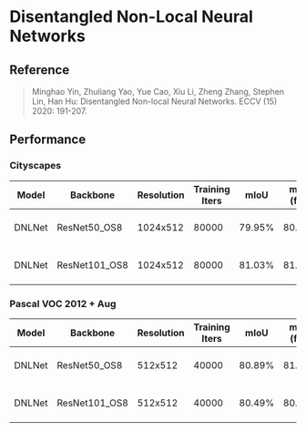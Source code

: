 # Disentangled Non-Local Neural Networks

## Reference

> Minghao Yin, Zhuliang Yao, Yue Cao, Xiu Li, Zheng Zhang, Stephen Lin, Han Hu:
Disentangled Non-local Neural Networks. ECCV (15) 2020: 191-207.

## Performance

### Cityscapes

| Model | Backbone | Resolution | Training Iters | mIoU | mIoU (flip) | mIoU (ms+flip) |Links |
|-|-|-|-|-|-|-|-|
|DNLNet|ResNet50_OS8|1024x512|80000|79.95%|80.43%|-|[model](https://paddleseg.bj.bcebos.com/dygraph/cityscapes/dnlnet_resnet50_os8_cityscapes_1024x512_80k/model.pdparams) \| [log](https://paddleseg.bj.bcebos.com/dygraph/cityscapes/dnlnet_resnet50_os8_cityscapes_1024x512_80k/train.log) \| [vdl](https://paddlepaddle.org.cn/paddle/visualdl/service/app?id=922cf0682c5e684507ab54a14ef12847)|
|DNLNet|ResNet101_OS8|1024x512|80000|81.03%|81.38%|-|[model](https://paddleseg.bj.bcebos.com/dygraph/cityscapes/dnlnet_resnet101_os8_cityscapes_1024x512_80k/model.pdparams) \| [log](https://paddleseg.bj.bcebos.com/dygraph/cityscapes/dnlnet_resnet101_os8_cityscapes_1024x512_80k/train.log) \| [vdl](https://paddlepaddle.org.cn/paddle/visualdl/service/app?id=3e0d13c4d9dbf4115bbba2abdc88122c)|

### Pascal VOC 2012 + Aug

| Model | Backbone | Resolution | Training Iters | mIoU | mIoU (flip) | mIoU (ms+flip) | Links |
|-|-|-|-|-|-|-|-|
|DNLNet|ResNet50_OS8|512x512|40000|80.89%|81.31%|81.78%|[model](https://paddleseg.bj.bcebos.com/dygraph/pascal_voc12/dnlnet_resnet50_os8_voc12aug_512x512_40k/model.pdparams) \| [log](https://paddleseg.bj.bcebos.com/dygraph/pascal_voc12/dnlnet_resnet50_os8_voc12aug_512x512_40k/train.log) \| [vdl](https://paddlepaddle.org.cn/paddle/visualdl/service/app?id=8877c77bef8b227af22c5eb3017138ce)|
|DNLNet|ResNet101_OS8|512x512|40000|80.49%|80.83%| 81.47%|[model](https://paddleseg.bj.bcebos.com/dygraph/pascal_voc12/dnlnet_resnet101_os8_voc12aug_512x512_40k/model.pdparams) \| [log](https://paddleseg.bj.bcebos.com/dygraph/pascal_voc12/dnlnet_resnet101_os8_voc12aug_512x512_40k/train.log) \| [vdl](https://paddlepaddle.org.cn/paddle/visualdl/service/app?id=1d42c22da1c465d9a38e4204bebeeb54)|
